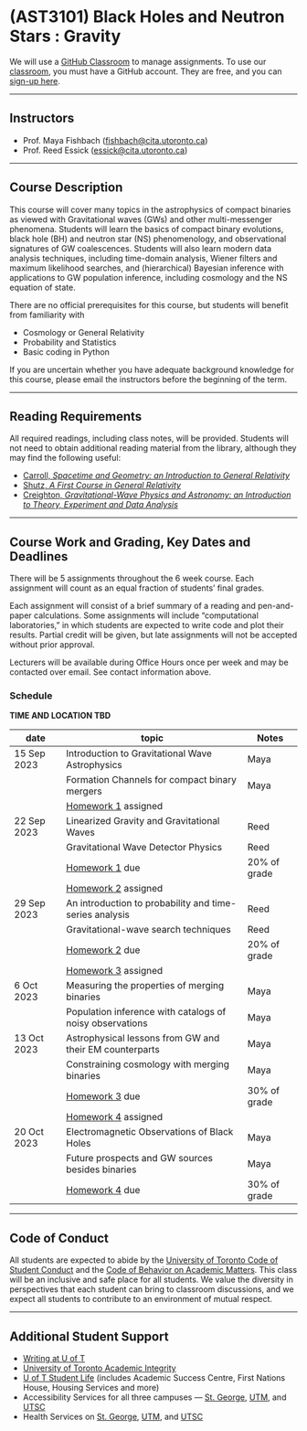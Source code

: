 # (AST3101) Black Holes and Neutron Stars : Gravity

We will use a [GitHub Classroom](https://classroom.github.com/classrooms/143024058-ast3101-blackholes-fall2023) to manage assignments. To use our [classroom](https://classroom.github.com/classrooms/143024058-ast3101-blackholes-fall2023), you must have a GitHub account. They are free, and you can [sign-up here](https://github.com/signup).

---

## Instructors

  * Prof. Maya Fishbach (fishbach@cita.utoronto.ca)
  * Prof. Reed Essick (essick@cita.utoronto.ca)

---

## Course Description

This course will cover many topics in the astrophysics of compact binaries as viewed with Gravitational waves (GWs) and other multi-messenger phenomena. Students will learn the basics of compact binary evolutions, black hole (BH) and neutron star (NS) phenomenology, and observational signatures of GW coalescences. Students will also learn modern data analysis techniques, including time-domain analysis, Wiener filters and maximum likelihood searches, and (hierarchical) Bayesian inference with applications to GW population inference, including cosmology and the NS equation of state.

There are no official prerequisites for this course, but students will benefit from familiarity with

  * Cosmology or General Relativity
  * Probability and Statistics
  * Basic coding in Python 

If you are uncertain whether you have adequate background knowledge for this course, please email the instructors before the beginning of the term.

---

## Reading Requirements

All required readings, including class notes, will be provided. Students will not need to obtain additional reading material from the library, although they may find the following useful:

  * [Carroll, *Spacetime and Geometry: an Introduction to General Relativity*](https://librarysearch.library.utoronto.ca/discovery/fulldisplay?docid=alma991105986805306196&context=L&vid=01UTORONTO_INST:UTORONTO&lang=en&search_scope=UTL_AND_CI&adaptor=Local%20Search%20Engine&tab=Everything&query=any,contains,Spacetime%20and%20Geometry:%20An%20Introduction%20to%20General%20Relativity&offset=0)
  * [Shutz, *A First Course in General Relativity*](https://librarysearch.library.utoronto.ca/discovery/fulldisplay?docid=alma991106670267506196&context=L&vid=01UTORONTO_INST:UTORONTO&lang=en&search_scope=UTL_AND_CI&adaptor=Local%20Search%20Engine&tab=Everything&query=any,contains,A%20First%20Course%20in%20General%20Relativity&offset=0)
  * [Creighton, *Gravitational-Wave Physics and Astronomy: an Introduction to Theory, Experiment and Data Analysis*](https://librarysearch.library.utoronto.ca/discovery/fulldisplay?docid=alma991106840030306196&context=L&vid=01UTORONTO_INST:UTORONTO&lang=en&search_scope=UTL_AND_CI&adaptor=Local%20Search%20Engine&tab=Everything&query=any,contains,Gravitational%E2%80%90Wave%20Physics%20and%20Astronomy&offset=0)

---

## Course Work and Grading, Key Dates and Deadlines

There will be 5 assignments throughout the 6 week course. Each assignment will count as an equal fraction of students’ final grades.

Each assignment will consist of a brief summary of a reading and pen-and-paper calculations. Some assignments will include “computational laboratories,” in which students are expected to write code and plot their results. Partial credit will be given, but late assignments will not be accepted without prior approval.

Lecturers will be available during Office Hours once per week and may be contacted over email. See contact information above.

### Schedule

**TIME AND LOCATION TBD**

| date        | topic                                                          | Notes        |
|-------------|----------------------------------------------------------------|--------------|
| 15 Sep 2023 | Introduction to Gravitational Wave Astrophysics                | Maya         |
|             | Formation Channels for compact binary mergers                  | Maya         |
|             | [Homework 1](https://classroom.github.com/a/P0ifk_Oj) assigned | |
| 22 Sep 2023 | Linearized Gravity and Gravitational Waves                     | Reed         |
|             | Gravitational Wave Detector Physics                            | Reed         |
|             | [Homework 1](https://classroom.github.com/a/P0ifk_Oj) due      | 20% of grade |
|             | [Homework 2](https://classroom.github.com/a/mmJbRP7n) assigned | |
| 29 Sep 2023 | An introduction to probability and time-series analysis	       | Reed         |
|             | Gravitational-wave search techniques                           | Reed         |
|             | [Homework 2](https://classroom.github.com/a/mmJbRP7n) due      | 20% of grade |
|             | [Homework 3](https://classroom.github.com/a/FWEkl9vD) assigned | |
|  6 Oct 2023 | Measuring the properties of merging binaries                   | Maya         |
|             | Population inference with catalogs of noisy observations       | Maya         |
| 13 Oct 2023 | Astrophysical lessons from GW and their EM counterparts	       | Maya         |
|             | Constraining cosmology with merging binaries                   | Maya         |
|             | [Homework 3](https://classroom.github.com/a/FWEkl9vD) due      | 30% of grade |
|             | [Homework 4](https://classroom.github.com/a/L4nihEzg) assigned | |
| 20 Oct 2023 | Electromagnetic Observations of Black Holes                    | Maya         |
|             | Future prospects and GW sources besides binaries               | Maya         |
|             |	[Homework 4](https://classroom.github.com/a/L4nihEzg) due      | 30% of grade |

---

## Code of Conduct

All students are expected to abide by the [University of Toronto Code of Student Conduct](https://governingcouncil.utoronto.ca/system/files/2020-03/Code%20of%20Student%20Conduct%20Dec%2013%202019.pdf) and the [Code of Behavior on Academic Matters](https://governingcouncil.utoronto.ca/system/files/2020-03/Code%20of%20Behaviour%20on%20Academic%20Matters%20July%201%202019.pdf). This class will be an inclusive and safe place for all students. We value the diversity in perspectives that each student can bring to classroom discussions, and we expect all students to contribute to an environment of mutual respect.

---

## Additional Student Support

  * [Writing at U of T](http://www.writing.utoronto.ca/)
  * [University of Toronto Academic Integrity](http://academicintegrity.utoronto.ca/)
  * [U of T Student Life](http://www.studentlife.utoronto.ca/) (includes Academic Success Centre, First Nations House, Housing Services and more)
  * Accessibility Services for all three campuses — [St. George](http://www.accessibility.utoronto.ca/), [UTM](https://www.utm.utoronto.ca/accessibility/), and [UTSC](https://www.utsc.utoronto.ca/ability/welcome-accessability-services)
  * Health Services on [St. George](https://studentlife.utoronto.ca/department/health-wellness/), [UTM](https://www.utm.utoronto.ca/health/our-services), and [UTSC](https://www.utsc.utoronto.ca/hwc/)
